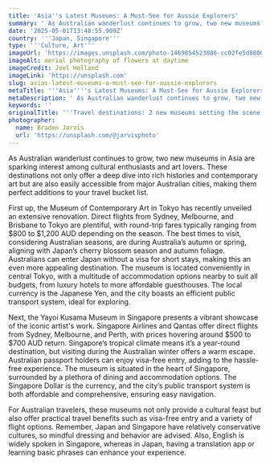 ```yaml
---
title: 'Asia''s Latest Museums: A Must-See for Aussie Explorers'
summary: ' As Australian wanderlust continues to grow, two new museums in Asia are sparking interest among cultural enthusiasts and art lovers. These destinatio...'
date: '2025-05-01T13:48:55.909Z'
country: '''Japan, Singapore'''
type: '''Culture, Art'''
imageUrl: 'https://images.unsplash.com/photo-1469854523086-cc02fe5d8800'
imageAlt: aerial photography of flowers at daytime
imageCredit: Joel Holland
imageLink: 'https://unsplash.com'
slug: asias-latest-museums-a-must-see-for-aussie-explorers
metaTitle: '''Asia''''s Latest Museums: A Must-See for Aussie Explorers'''
metaDescription: ' As Australian wanderlust continues to grow, two new museums in Asia are sparking interest among cultural enthusiasts and art lovers. These destinatio...'
keywords: ''
originalTitle: '''Travel destinations: 2 new museums setting the scene in Asia - ArtsHub'''
photographer:
  name: Braden Jarvis
  url: 'https://unsplash.com/@jarvisphoto'
---
```








As Australian wanderlust continues to grow, two new museums in Asia are sparking interest among cultural enthusiasts and art lovers. These destinations not only offer a deep dive into rich histories and contemporary art but are also easily accessible from major Australian cities, making them perfect additions to your travel bucket list.

First up, the Museum of Contemporary Art in Tokyo has recently unveiled an extensive renovation. Direct flights from Sydney, Melbourne, and Brisbane to Tokyo are plentiful, with round-trip fares typically ranging from $800 to $1,200 AUD depending on the season. The best times to visit, considering Australian seasons, are during Australia’s autumn or spring, aligning with Japan’s cherry blossom season and autumn foliage. Australians can enter Japan without a visa for short stays, making this an even more appealing destination. The museum is located conveniently in central Tokyo, with a multitude of accommodation options nearby to suit all budgets, from luxury hotels to more affordable guesthouses. The local currency is the Japanese Yen, and the city boasts an efficient public transport system, ideal for exploring.

Next, the Yayoi Kusama Museum in Singapore presents a vibrant showcase of the iconic artist's work. Singapore Airlines and Qantas offer direct flights from Sydney, Melbourne, and Perth, with prices hovering around $500 to $700 AUD return. Singapore’s tropical climate means it’s a year-round destination, but visiting during the Australian winter offers a warm escape. Australian passport holders can enjoy visa-free entry, adding to the hassle-free experience. The museum is situated in the heart of Singapore, surrounded by a plethora of dining and accommodation options. The Singapore Dollar is the currency, and the city’s public transport system is both affordable and comprehensive, ensuring easy navigation.

For Australian travelers, these museums not only provide a cultural feast but also offer practical travel benefits such as visa-free entry and a variety of flight options. Remember, Japan and Singapore have relatively conservative cultures, so mindful dressing and behavior are advised. Also, English is widely spoken in Singapore, whereas in Japan, having a translation app or learning basic phrases can enhance your experience.
